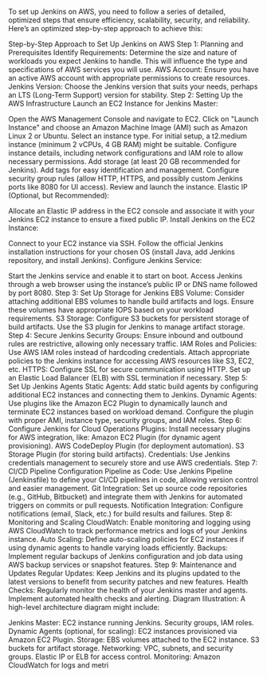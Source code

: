 To set up Jenkins on AWS, you need to follow a series of detailed, optimized steps that ensure efficiency, scalability, security, and reliability. Here’s an optimized step-by-step approach to achieve this:

Step-by-Step Approach to Set Up Jenkins on AWS
Step 1: Planning and Prerequisites
Identify Requirements: Determine the size and nature of workloads you expect Jenkins to handle. This will influence the type and specifications of AWS services you will use.
AWS Account: Ensure you have an active AWS account with appropriate permissions to create resources.
Jenkins Version: Choose the Jenkins version that suits your needs, perhaps an LTS (Long-Term Support) version for stability.
Step 2: Setting Up the AWS Infrastructure
Launch an EC2 Instance for Jenkins Master:

Open the AWS Management Console and navigate to EC2.
Click on "Launch Instance" and choose an Amazon Machine Image (AMI) such as Amazon Linux 2 or Ubuntu.
Select an instance type. For initial setup, a t2.medium instance (minimum 2 vCPUs, 4 GB RAM) might be suitable.
Configure instance details, including network configurations and IAM role to allow necessary permissions.
Add storage (at least 20 GB recommended for Jenkins).
Add tags for easy identification and management.
Configure security group rules (allow HTTP, HTTPS, and possibly custom Jenkins ports like 8080 for UI access).
Review and launch the instance.
Elastic IP (Optional, but Recommended):

Allocate an Elastic IP address in the EC2 console and associate it with your Jenkins EC2 instance to ensure a fixed public IP.
Install Jenkins on the EC2 Instance:

Connect to your EC2 instance via SSH.
Follow the official Jenkins installation instructions for your chosen OS (install Java, add Jenkins repository, and install Jenkins).
Configure Jenkins Service:

Start the Jenkins service and enable it to start on boot.
Access Jenkins through a web browser using the instance’s public IP or DNS name followed by port 8080.
Step 3: Set Up Storage for Jenkins
EBS Volume: Consider attaching additional EBS volumes to handle build artifacts and logs. Ensure these volumes have appropriate IOPS based on your workload requirements.
S3 Storage: Configure S3 buckets for persistent storage of build artifacts. Use the S3 plugin for Jenkins to manage artifact storage.
Step 4: Secure Jenkins
Security Groups: Ensure inbound and outbound rules are restrictive, allowing only necessary traffic.
IAM Roles and Policies: Use AWS IAM roles instead of hardcoding credentials. Attach appropriate policies to the Jenkins instance for accessing AWS resources like S3, EC2, etc.
HTTPS: Configure SSL for secure communication using HTTP. Set up an Elastic Load Balancer (ELB) with SSL termination if necessary.
Step 5: Set Up Jenkins Agents
Static Agents:
Add static build agents by configuring additional EC2 instances and connecting them to Jenkins.
Dynamic Agents:
Use plugins like the Amazon EC2 Plugin to dynamically launch and terminate EC2 instances based on workload demand.
Configure the plugin with proper AMI, instance type, security groups, and IAM roles.
Step 6: Configure Jenkins for Cloud Operations
Plugins: Install necessary plugins for AWS integration, like:
Amazon EC2 Plugin (for dynamic agent provisioning).
AWS CodeDeploy Plugin (for deployment automation).
S3 Storage Plugin (for storing build artifacts).
Credentials: Use Jenkins credentials management to securely store and use AWS credentials.
Step 7: CI/CD Pipeline Configuration
Pipeline as Code: Use Jenkins Pipeline (Jenkinsfile) to define your CI/CD pipelines in code, allowing version control and easier management.
Git Integration: Set up source code repositories (e.g., GitHub, Bitbucket) and integrate them with Jenkins for automated triggers on commits or pull requests.
Notification Integration: Configure notifications (email, Slack, etc.) for build results and failures.
Step 8: Monitoring and Scaling
CloudWatch: Enable monitoring and logging using AWS CloudWatch to track performance metrics and logs of your Jenkins instance.
Auto Scaling: Define auto-scaling policies for EC2 instances if using dynamic agents to handle varying loads efficiently.
Backups: Implement regular backups of Jenkins configuration and job data using AWS backup services or snapshot features.
Step 9: Maintenance and Updates
Regular Updates: Keep Jenkins and its plugins updated to the latest versions to benefit from security patches and new features.
Health Checks: Regularly monitor the health of your Jenkins master and agents. Implement automated health checks and alerting.
Diagram Illustration:
A high-level architecture diagram might include:

Jenkins Master:
EC2 instance running Jenkins.
Security groups, IAM roles.
Dynamic Agents (optional, for scaling):
EC2 instances provisioned via Amazon EC2 Plugin.
Storage:
EBS volumes attached to the EC2 instance.
S3 buckets for artifact storage.
Networking:
VPC, subnets, and security groups.
Elastic IP or ELB for access control.
Monitoring:
Amazon CloudWatch for logs and metri